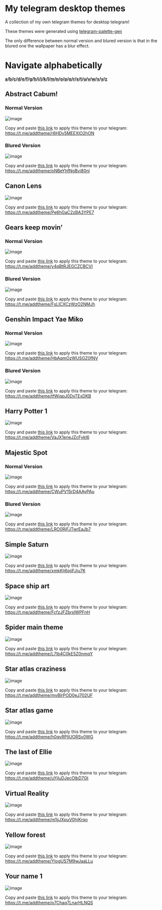 # My telegram desktop themes
A collection of my own telegram themes for desktop telegram!

These themes were generated using [telegram-palette-gen](https://github.com/agnipau/telegram-palette-gen)

The only difference between normal version and blured version is that in the blured one the wallpaper has a blur effect.

# Navigate alphabetically
**[a](#abstract-cabum)/[b](#b)/[c](#canon-lens)/[d](#d)/[e](#e)/[f](#f)/[g](#gears-keep-movin)/[h](#harry-potter-1)/[i](#i)/[j](#j)/[k](#k)/[l](#l)/[m](#majestic-spot)/[n](#n)/[o](#0)/[p](#p)/[q](#q)/[r](#r)/[s](#space-ship-art)/[t](#the-last-of-ellie)/[u](#u)/[v](#virtual-reality)/[w](#w)/[x](#x)/[y](#yellow-forest)/[z](#z)**

## Abstract Cabum!
### Normal Version
![image](https://user-images.githubusercontent.com/71613402/148379923-515c9940-4263-409c-8581-f8682c633a59.png)

Copy and paste [this link](https://t.me/addtheme/r6HDv5MEEXlO2hON) to apply this theme to your telegram: https://t.me/addtheme/r6HDv5MEEXlO2hON

### Blured Version
![image](https://user-images.githubusercontent.com/71613402/147879103-0de64fcb-58ad-402c-a6d2-5225b0f0daa5.png)

Copy and paste [this link](https://t.me/addtheme/pNBeYhfNgBvi80nl) to apply this theme to your telegram: https://t.me/addtheme/pNBeYhfNgBvi80nl

## Canon Lens
![image](https://user-images.githubusercontent.com/71613402/148066037-4e85726b-3b20-4011-8cca-2a8a67bf2ffc.png)

Copy and paste [this link](https://t.me/addtheme/Pe6hGaC2zBA3YPE7) to apply this theme to your telegram: https://t.me/addtheme/Pe6hGaC2zBA3YPE7

## Gears keep movin'
### Normal Version
![image](https://user-images.githubusercontent.com/71613402/148378765-08899cd8-258d-47ee-9250-ae522d45eac5.png)

Copy and paste [this link](https://t.me/addtheme/y4qBtRJEGCZCBCVI) to apply this theme to your telegram: https://t.me/addtheme/y4qBtRJEGCZCBCVI

### Blured Version
![image](https://user-images.githubusercontent.com/71613402/147879130-6930ce57-9868-49e9-9b05-b6965841cb34.png)

Copy and paste [this link](https://t.me/addtheme/FsLlCXCzWzO2NMJh) to apply this theme to your telegram: https://t.me/addtheme/FsLlCXCzWzO2NMJh

## Genshin Impact Yae Miko
### Normal Version
![image](https://user-images.githubusercontent.com/71613402/148108989-9173d80b-7298-48ef-b6bf-b3f6180f0ff8.png)

Copy and paste [this link](https://t.me/addtheme/HbAqmOzWUSGZ0fNV) to apply this theme to your telegram: https://t.me/addtheme/HbAqmOzWUSGZ0fNV
### Blured Version
![image](https://user-images.githubusercontent.com/71613402/148109309-f9cb2cd7-8452-42d7-8e54-69780bbdfdd5.png)

Copy and paste [this link](https://t.me/addtheme/tfWiqpJ0DxTExDKB) to apply this theme to your telegram: https://t.me/addtheme/tfWiqpJ0DxTExDKB

## Harry Potter 1
![image](https://user-images.githubusercontent.com/71613402/147886074-eb2451fd-6b16-47b2-863f-57127c65f30c.png)

Copy and paste [this link](https://t.me/addtheme/VaJX1eneJZcFykI6) to apply this theme to your telegram: https://t.me/addtheme/VaJX1eneJZcFykI6

## Majestic Spot
### Normal Version
![image](https://user-images.githubusercontent.com/71613402/148233265-9f1b1ae2-e333-4c0d-a271-6520cbbfc426.png)

Copy and paste [this link](https://t.me/addtheme/CWuPV15rD4AAyPAu) to apply this theme to your telegram: https://t.me/addtheme/CWuPV15rD4AAyPAu

### Blured Version
![image](https://user-images.githubusercontent.com/71613402/148233336-f2ab86e6-48f3-407d-a743-fabb1d0c405c.png)

Copy and paste [this link](https://t.me/addtheme/LRO0RjFJTwrEaJb7) to apply this theme to your telegram: https://t.me/addtheme/LRO0RjFJTwrEaJb7

## Simple Saturn
![image](https://user-images.githubusercontent.com/71613402/147879176-44370e96-2ee6-4386-aa6b-16b8a387100a.png)

Copy and paste [this link](https://t.me/addtheme/xmkKIj6pjiFJju7K) to apply this theme to your telegram: https://t.me/addtheme/xmkKIj6pjiFJju7K

## Space ship art
![image](https://user-images.githubusercontent.com/71613402/147879421-64cd3cab-be9c-437a-9872-3b782387a67a.png)

Copy and paste [this link](https://t.me/addtheme/FcfzJFZbrslWPFnH) to apply this theme to your telegram: https://t.me/addtheme/FcfzJFZbrslWPFnH

## Spider main theme
![image](https://user-images.githubusercontent.com/71613402/147879189-87185f1e-07ed-4322-8197-da21f1bfc625.png)

Copy and paste [this link](https://t.me/addtheme/L7Ib4C0kE5Z0nmqY) to apply this theme to your telegram: https://t.me/addtheme/L7Ib4C0kE5Z0nmqY

## Star atlas craziness
![image](https://user-images.githubusercontent.com/71613402/147941767-30651568-4936-47a7-9c95-6e0d01ded2d6.png)

Copy and paste [this link](https://t.me/addtheme/mvBlrPOD0eJ702UF) to apply this theme to your telegram: https://t.me/addtheme/mvBlrPOD0eJ702UF

## Star atlas game
![image](https://user-images.githubusercontent.com/71613402/147890795-5344c14f-f414-4b55-8267-07ca01d0558a.png)

Copy and paste [this link](https://t.me/addtheme/h0qvRPliUORSv0WG) to apply this theme to your telegram: https://t.me/addtheme/h0qvRPliUORSv0WG

## The last of Ellie
![image](https://user-images.githubusercontent.com/71613402/148076464-626900e6-e8b5-4b5f-82a3-05885af8a895.png)

Copy and paste [this link](https://t.me/addtheme/uYjIuDJecOlbD7Gt) to apply this theme to your telegram: https://t.me/addtheme/uYjIuDJecOlbD7Gt

## Virtual Reality
![image](https://user-images.githubusercontent.com/71613402/147879200-9185e389-6961-4a50-ad94-065fde616925.png)

Copy and paste [this link](https://t.me/addtheme/m1jjJXpuV0hjKrqo) to apply this theme to your telegram: https://t.me/addtheme/m1jjJXpuV0hjKrqo

## Yellow forest
![image](https://user-images.githubusercontent.com/71613402/148073784-3e818e96-6ee1-4be4-9924-c0f2967e8e85.png)

Copy and paste [this link](https://t.me/addtheme/YIogUS7M9wJaaLLu) to apply this theme to your telegram: https://t.me/addtheme/YIogUS7M9wJaaLLu

## Your name 1
![image](https://user-images.githubusercontent.com/71613402/147890659-c6522b4c-99ef-4896-9b24-78a7ce5a51d9.png)

Copy and paste [this link](https://t.me/addtheme/p7Chaq7LnarHLNQS) to apply this theme to your telegram: https://t.me/addtheme/p7Chaq7LnarHLNQS

